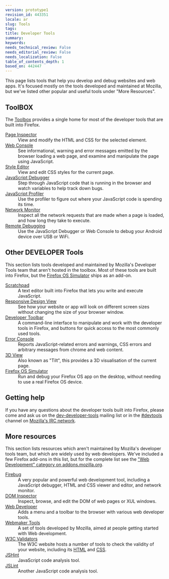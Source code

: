 ```yaml
---
version: prototype1
revision_id: 443351
locale: ar
slug: Tools
tags: 
title: Developer Tools
summary: 
keywords: 
needs_technical_review: False
needs_editorial_review: False
needs_localization: False
table_of_contents_depth: 1
based_on: 442447
---
```

<p>This page lists tools that help you develop and debug websites and web apps. It's focused mostly on the tools developed and maintained at Mozilla, but we've listed other popular and useful tools under "More Resources".</p>
<div class="cleared topicpage-table">
  <div class="section">
    <h2 class="Documentation" id="Documentation" name="Documentation">ToolBOX</h2>
    <p>The <a href="/en-US/docs/Tools/Toolbox" title="/en-US/docs/Tools/Toolbox">Toolbox</a> provides a single home for most of the developer tools that are built into Firefox.</p>
    <dl>
      <dt>
        <a href="/en-US/docs/Tools/Page_Inspector" title="Tools/Page_Inspector">Page Inspector</a></dt>
      <dd>
        View and modify the HTML and CSS for the selected element.</dd>
      <dt>
        <a href="/en-US/docs/Tools/Web_Console" title="Tools/Web_Console">Web Console </a></dt>
      <dd>
        See informational, warning and error messages emitted by the browser loading a web page, and examine and manipulate the page using JavaScript.</dd>
      <dt>
        <a href="/en-US/docs/Tools/Style_Editor" title="Tools/Style_Editor">Style Editor</a></dt>
      <dd>
        View and edit CSS styles for the current page.</dd>
      <dt>
        <a href="/en-US/docs/Tools/Debugger" title="Tools/Debugger">JavaScript Debugger</a></dt>
      <dd>
        Step through JavaScript code that is running in the browser and watch variables to help track down bugs.</dd>
      <dt>
        <a href="/en-US/docs/Tools/Profiler" title="Tools/Profiler">JavaScript Profiler</a></dt>
      <dd>
        Use the profiler to figure out where your JavaScript code is spending its time.</dd>
      <dt>
        <a href="/en-US/docs/Tools/Network_Monitor" title="Tools/Network_Monitor">Network Monitor</a></dt>
      <dd>
        Inspect all the network requests that are made when a page is loaded, and how long they take to execute.</dd>
      <dt>
        <a href="/en-US/docs/Tools/Remote_Debugging" title="Tools/Remote_Debugging">Remote Debugging</a></dt>
      <dd>
        Use the JavaScript Debugger or Web Console to debug your Android device over USB or WiFi.</dd>
    </dl>
    <h2 class="Documentation" id="Documentation" name="Documentation">Other DEVELOPER Tools</h2>
    <p>This section lists tools developed and maintained by Mozilla's Developer Tools team that aren't hosted in the toolbox. Most of these tools are built into Firefox, but the <a href="/en-US/docs/Tools/Firefox_OS_Simulator" title="/en-US/docs/Tools/Firefox_OS_Simulator">Firefox OS Simulator</a> ships as an add-on.</p>
    <dl>
      <dt>
        <a href="/en-US/docs/Tools/Scratchpad" title="Tools/Scratchpad">Scratchpad</a></dt>
      <dd>
        A text editor built into Firefox that lets you write and execute JavaScript.</dd>
      <dt>
        <a href="/en-us/docs/Tools/Responsive_Design_View" title="/en-us/docs/Tools/Responsive_Design_View">Responsive Design View</a></dt>
      <dd>
        See how your website or app will look on different screen sizes without changing the size of your browser window.</dd>
      <dt>
        <a href="https://developer.mozilla.org/en-US/docs/Tools/GCLI" title="en/Tools/GCLI">Developer Toolbar</a></dt>
      <dd>
        A command-line interface to manipulate and work with the developer tools in Firefox, and buttons for quick access to the most commonly used tools.</dd>
      <dt>
        <a href="https://developer.mozilla.org/en-US/docs/Error_Console" title="en/Error_Console">Error Console</a></dt>
      <dd>
        Reports JavaScript-related errors and warnings, CSS errors and arbitrary messages from chrome and web content.</dd>
      <dt>
        <a href="/en-US/docs/Tools/3D_View" title="Tools/3D_View">3D View</a></dt>
      <dd>
        Also known as "Tilt", this provides a 3D visualisation of the current page.</dd>
      <dt>
        <a href="/en-US/docs/Tools/Firefox_OS_Simulator" title="Tools/Firefox_OS_Simulator">Firefox OS Simulator</a></dt>
      <dd>
        Run and debug your Firefox OS app on the desktop, without needing to use a real Firefox OS device.</dd>
    </dl>
  </div>
  <div class="section">
    <h2 class="Community" id="Community" name="Community">Getting help</h2>
    <p>If you have any questions about the developer tools built into Firefox, please come and ask us on the <a href="https://lists.mozilla.org/listinfo/dev-developer-tools" title="https://lists.mozilla.org/listinfo/dev-developer-tools">dev-developer-tools</a> mailing list or in the <a href="http://mibbit.com/?channel=%23devtools&amp;server=irc.mozilla.org">#devtools</a> channel on <a href="http://irc.mozilla.org/">Mozilla's IRC network</a>.</p>
    <h2 class="Related_Topics" id="Related_Topics" name="Related_Topics">More resources</h2>
    <p>This section lists resources which aren't maintained by Mozilla's developer tools team, but which are widely used by web developers. We've included a few Firefox add-ons in this list, but for the complete list see the <a href="https://addons.mozilla.org/en-US/firefox/extensions/web-development/" title="https://addons.mozilla.org/en-US/firefox/extensions/web-development/">"Web Development" category on addons.mozilla.org</a>.</p>
    <dl>
      <dt>
        <a href="https://www.getfirebug.com/" title="Firebug">Firebug</a></dt>
      <dd>
        A very popular and powerful web development tool, including a JavaScript debugger, HTML and CSS viewer and editor, and network monitor.</dd>
      <dt>
        <a href="https://developer.mozilla.org/en-US/docs/DOM_Inspector" title="DOM_Inspector">DOM Inspector</a></dt>
      <dd>
        Inspect, browse, and edit the DOM of web pages or XUL windows.</dd>
      <dt>
        <a href="https://addons.mozilla.org/en-US/firefox/addon/web-developer/" title="Web-Developer">Web Developer</a></dt>
      <dd>
        Adds a menu and a toolbar to the browser with various web developer tools.</dd>
      <dt>
        <a href="https://webmaker.org/en-US/tools/" title="https://webmaker.org/en-US/tools/">Webmaker Tools</a></dt>
      <dd>
        A set of tools developed by Mozilla, aimed at people getting started with Web development.</dd>
      <dt>
        <a href="http://www.w3.org/Status.html" title="W3C">W3C Validators</a></dt>
      <dd>
        The W3C website hosts a number of tools to check the validity of your website, including its <a href="http://validator.w3.org/" title="http://validator.w3.org/">HTML</a> and <a href="http://jigsaw.w3.org/css-validator/" title="http://jigsaw.w3.org/css-validator/">CSS</a>.</dd>
      <dt>
        <a href="http://www.jshint.com/" title="JSHint">JSHint</a></dt>
      <dd>
        JavaScript code analysis tool.</dd>
      <dt>
        <a href="http://www.jslint.com/" title="JSLint">JSLint</a></dt>
      <dd>
        Another JavaScript code analysis tool.</dd>
    </dl>
    <p> </p>
  </div>
</div>
<p> </p>

